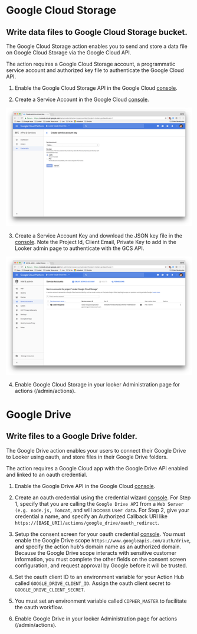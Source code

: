 # Google Cloud Storage
## Write data files to Google Cloud Storage bucket.

The Google Cloud Storage action enables you to send and store a data file on Google Cloud Storage via the Google Cloud API.

The action requires a Google Cloud Storage account, a programmatic service account and authorized key file to authenticate the Google Cloud API.

1. Enable the Google Cloud Storage API in the Google Cloud [console](https://console.cloud.google.com/apis/dashboard).

2. Create a Service Account in the Google Cloud [console](https://console.cloud.google.com/iam-admin/serviceaccounts/project).

![](Create&#32;GCS&#32;Service&#32;Account&#32;Key&#32;File.png)

3. Create a Service Account Key and download the JSON key file in the [console](https://console.cloud.google.com/apis/credentials). Note the Project Id, Client Email, Private Key to add in the Looker admin page to authenticate with the GCS API.

![](Create&#32;GCS&#32;Service&#32;Account.png)

4. Enable Google Cloud Storage in your looker Administration page for actions (/admin/actions).

# Google Drive
## Write files to a Google Drive folder.

The Google Drive action enables your users to connect their Google Drive to Looker using oauth, and store files in their Google Drive folders.

The action requires a Google Cloud app with the Google Drive API enabled and linked to an oauth credential.

1. Enable the Google Drive API in the Google Cloud [console](https://console.cloud.google.com/apis/dashboard).

2. Create an oauth credential using the credential wizard [console](https://console.cloud.google.com/apis/credentials/wizard/). For Step 1, specify that you are calling the `Google Drive API` from a `Web Server (e.g. node.js, Tomcat`, and will access `User data`. For Step 2, give your credential a name, and specify an Authorized Callback URI like `https://[BASE_URI]/actions/google_drive/oauth_redirect`.

3. Setup the consent screen for your oauth credential [console](https://console.cloud.google.com/apis/credentials/consent). You must enable the Google Drive scope `https://www.googleapis.com/auth/drive`, and specify the action hub's domain name as an authorized domain. Because the Google Drive scope interacts with sensitive customer information, you must complete the other fields on the consent screen configuration, and request approval by Google before it will be trusted.

4. Set the oauth client ID to an environment variable for your Action Hub called `GOOGLE_DRIVE_CLIENT_ID`. Assign the oauth client secret to `GOOGLE_DRIVE_CLIENT_SECRET`.

5. You must set an environment variable called `CIPHER_MASTER` to facilitate the oauth workflow.

6. Enable Google Drive in your looker Administration page for actions (/admin/actions).
